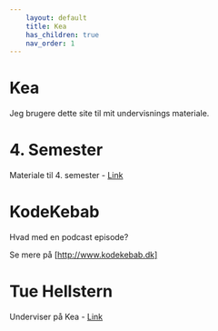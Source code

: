 ```yaml
---
    layout: default
    title: Kea
    has_children: true
    nav_order: 1
---
```

# Kea
Jeg brugere dette site til mit undervisnings materiale.

# 4. Semester
Materiale til 4. semester - [Link](./4_semester/README.md)

# KodeKebab
Hvad med en podcast episode?

Se mere på [http://www.kodekebab.dk] 

# Tue Hellstern
Underviser på Kea - [Link](./Tue-Hellstern/README.md)
